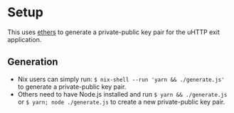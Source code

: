 # Setup

This uses [ethers](https://docs.ethers.org/v6/) to generate a private-public key pair for the uHTTP exit application.

## Generation

* Nix users can simply run: `$ nix-shell --run 'yarn && ./generate.js'` to generate a private-public key pair.
* Others need to have Node.js installed and run `$ yarn && ./generate.js` or `$ yarn; node ./generate.js` to create a new private-public key pair.
